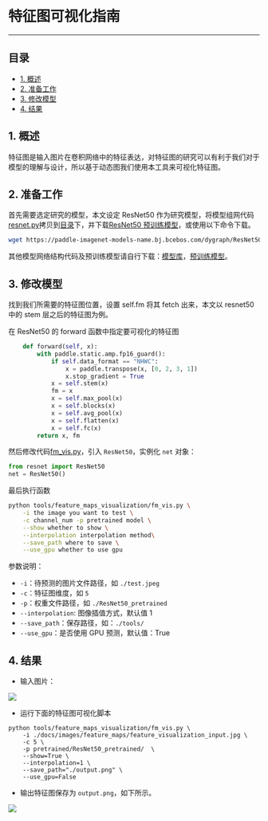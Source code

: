 # 特征图可视化指南
-----
## 目录

* [1. 概述](#1)
* [2. 准备工作](#2)
* [3. 修改模型](#3)
* [4. 结果](#4)

<a name='1'></a>

## 1. 概述

特征图是输入图片在卷积网络中的特征表达，对特征图的研究可以有利于我们对于模型的理解与设计，所以基于动态图我们使用本工具来可视化特征图。

<a name='2'></a>

## 2. 准备工作

首先需要选定研究的模型，本文设定 ResNet50 作为研究模型，将模型组网代码[resnet.py](../../../../ppcls/arch/backbone/legendary_models/resnet.py)拷贝到[目录](../../../ppcls/utils/feature_maps_visualization/)下，并下载[ResNet50 预训练模型](https://paddle-imagenet-models-name.bj.bcebos.com/dygraph/ResNet50_pretrained.pdparams)，或使用以下命令下载。

```bash
wget https://paddle-imagenet-models-name.bj.bcebos.com/dygraph/ResNet50_pretrained.pdparams
```

其他模型网络结构代码及预训练模型请自行下载：[模型库](../../../ppcls/arch/backbone/)，[预训练模型](../../models/ImageNet1k/model_list.md)。

 <a name='3'></a>

## 3. 修改模型

找到我们所需要的特征图位置，设置 self.fm 将其 fetch 出来，本文以 resnet50 中的 stem 层之后的特征图为例。

在 ResNet50 的 forward 函数中指定要可视化的特征图

```python
    def forward(self, x):
        with paddle.static.amp.fp16_guard():
            if self.data_format == "NHWC":
                x = paddle.transpose(x, [0, 2, 3, 1])
                x.stop_gradient = True
            x = self.stem(x)
            fm = x
            x = self.max_pool(x)
            x = self.blocks(x)
            x = self.avg_pool(x)
            x = self.flatten(x)
            x = self.fc(x)
        return x, fm
```

然后修改代码[fm_vis.py](../../../../ppcls/utils/feature_maps_visualization/fm_vis.py)，引入 `ResNet50`，实例化 `net` 对象：

```python
from resnet import ResNet50
net = ResNet50()
```

最后执行函数

```bash
python tools/feature_maps_visualization/fm_vis.py \
    -i the image you want to test \
    -c channel_num -p pretrained model \
    --show whether to show \
    --interpolation interpolation method\
    --save_path where to save \
    --use_gpu whether to use gpu
```

参数说明：
+ `-i`：待预测的图片文件路径，如 `./test.jpeg`
+ `-c`：特征图维度，如 `5`
+ `-p`：权重文件路径，如 `./ResNet50_pretrained`
+ `--interpolation`: 图像插值方式，默认值 1
+ `--save_path`：保存路径，如：`./tools/`
+ `--use_gpu`：是否使用 GPU 预测，默认值：True

<a name='4'></a>

## 4. 结果

* 输入图片：  

![](../../../images/feature_maps/feature_visualization_input.jpg)

* 运行下面的特征图可视化脚本

```
python tools/feature_maps_visualization/fm_vis.py \
    -i ./docs/images/feature_maps/feature_visualization_input.jpg \
    -c 5 \
    -p pretrained/ResNet50_pretrained/  \
    --show=True \
    --interpolation=1 \
    --save_path="./output.png" \
    --use_gpu=False
```

* 输出特征图保存为 `output.png`，如下所示。

![](../../../images/feature_maps/feature_visualization_output.jpg)
